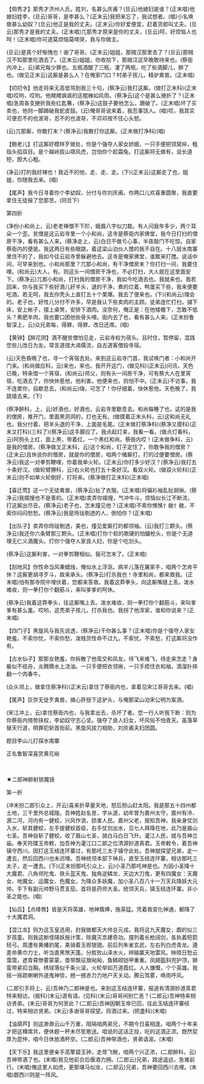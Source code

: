 <!-- { "loadSidebar": true } -->
【倘秀才】那秀才济州人氏，姓刘，名甚么庆甫？(旦云)他媳妇是谁？(正末唱)他媳妇姓李，(旦云)哥哥，是李甚么？(正末云)我把来忘了，我试想者。(唱)小名唤做甚么幼奴？(旦云)他正是我的丈夫。(正末云)你好爱便宜，赶着货郎叫丈夫。(旦云)那秀才是我的丈夫。(正末唱)兀那秀才原来是你的丈夫，(旦云)阿，好烦恼人也呵！(正末唱)你可道莫烦恼莫啼哭，我与你做主。

(旦云)是真个好惭愧也！谢了哥哥。(正末云)姐姐，那贼汉那里去了？(旦云)那贼汉不知那里吃酒去了。(正末云)姐姐，你收拾下，那贼汉这早晚敢待来也。(蔡衙内冲上，云)弟兄每少罪也。五瓶酒酸了三瓶，瀽了两瓶，吃了些酒脚儿，醉了也。(做见正末云)这厮是甚么人？在俺家门口？村弟子孩儿，精驴禽兽。(正末唱)

【叨叨令】他走将来无高低骂到我三十句，(蔡净云)我打这厮。(做打正末科)(正末唱)哎哟，哎哟。他飕飕飒飒的这棍棒如风雨。(蔡净云)这个是甚么撧折了？(正末唱)急周各支撧折我些红匙箸，(蔡净云)这鼓子要他怎么，跚破了。(正末唱)坏了买卖也，他则一脚踢破我蛇皮鼓。(云)俺哥哥说来着，我忍事饶人。(唱)哎，我其实可便忍不的也波哥，忍不的也波哥，不邓邓按不住心头怒。

(云)兀那厮，你敢打末？(蔡净云)我敢打你这厮。(正末做打净科)(唱)

【鲍老儿】打这厮好模样歹做处，你是个强夺人家女娇娥，一只手便把领窝捽，粗指头掐双目。是个越岭拔山啸风虎，岂怕你个趁霜兔。打这厮将无做有，说长道短，胆大心粗。

(净云)打的我好辣也！我近不的他，走、走、走。(下)(正末云)这厮走了也，姐姐，你随我去来。(唱)

【尾声】我今日寻着你个李幼奴，分付与你刘庆甫。你两口儿欢喜重圆聚，我直要拿住无徒报了您那苦。(同旦下)

第四折

(净扮小和尚上，云)老老禅僧不下阶，蛾眉八字似刀裁。有人问我年多少，两个耳朵一个歪。贫僧是这云岩寺里一个小和尚，这寺是蔡衙内家佛堂，我今日打扫的僧房干净，看有甚么人来。(蔡净走上，云)白日不做亏心事，半夜敲门不吃惊。自家蔡衙内的便是。我这两日有些眼跳，着这梁山泊伙人搅的我不自在。十八层水南寨里住不的了，我如今往云岩寺里躲避他去。这寺是俺家佛堂，谁敢来打搅。说话中间，可早来到也。小和尚那里？兀那小和尚，有干净僧房末？你打扫一间，我要住哩。(和尚云)大人，有。则这头一间僧房干净也，不必打扫，大人就在这里面安下。(蔡净云)兀那小和尚，打扫我的僧房干净，我如今吃酒去也。我就来也。我若回来，你与我买下些好酒儿好羊头，退的干净，煮的烂着，鸭蛋买下些，我来便要吃酒。若无呵，我去你秃头上直打五十个栗爆。我去了便来也。(下)(和尚云)理会的。老子也，好性儿分付不许多，早是我认下些卖肉的主顾。徒弟连忙打扫，铺下床，安上帐子，摆上桌凳，安排下酒肉。没奈何，俺正是：在他矮檐下，怎敢不低头？煮肥羊肉，我也要口困他些骨头哩。衙内去了也，看有甚么人来。(正末扮鲁智深上，云)众兄弟每，得罪，得罪，改日还席。(唱)

【黄钟】【醉花阴】酒不醒贫僧怕见走，云岩寺权为宿头。且时住，暂停留，混践您些儿改日为友。常言道措大谒儒流，自古道客僧投寺宿。

(云)天色昏晚了也，寻一个宵宿去处。来到这云岩寺门首，我试唤门者：小和尚开门来。(和尚做应科，云)来也，来也。我开开这门，(做见科)(正末云)问讯，天色已晚，特来借一个宵宿，(和尚云)师父，则有头一间房干净，可有蔡大人在里宵宿，吃酒去了，你快休惹他，他利害。他便来也，则怕不中。(正末云)不访事，我不连累你，自歇息去，(和尚云)嗨，可怎了！你仔细着，快休惹他。天色晚了，我跳墙去来。(下)

(蔡净醉科，上，云)好酒也，好酒也，云岩寺里歇息去。和尚每睡了也，这的是我的僧房，推开门，里面黑洞洞的，灯也无有。(做摸着正末头科，云)这和尚无礼也。我分付着，把羊头退的干净，上面是毛尾。(正末做打蔡净科)(蔡净又摸科)(正末又打科)(三科了)(蔡净云)这手脚应了。我点起灯来，我看一看。(做点灯看科，云)阿狗头上红，面上黑，带着红，一个黑红和尚。蔡衙内哎！(正末做争科，云)是我的僧房。(蔡净做叉正末科，云)这个和尚，钉子定住了，你敢争我的僧房？(正末云)且休说你的僧房，就是你的僧房，咱两个赌厮打，打的过便要僧房。(蔡净云)我这一对拳剪鞭哩，你着我单火轮。(正末云)你打多少好汉？(蔡净云)我打五十条好汉。(做轮臂膊科，云)右火轮也打五十条好汉。看双火轮。(做双火轮科)(正末云)则不如单火轮倒好，打将来。(蔡净做打正末科)(正末唱)

【喜迁莺】这一个无徒禽兽，(蔡净云)扯了衣服。(正末唱)将偏衫袖乱扯胡揪。(蔡净云)我搊搜也不是善的。(正末唱)卖弄你搊搜，气冲牛斗，烦恼似长江不断流，打这厮出尽丑。(蔡净云)老子也，怎末撞见他？(正末唱)不索你憔憔忄敝忄敝，不索你闷闷愁愁。(蔡净云)我是玲珑剔透的人，倒怕你？(正末唱)

【出队子】卖弄你玲珑剔透，美也，撞见爱厮打的都领袖。(云)我打三颗头。(蔡净云)我还你六条臂那三颗头。(正末唱)打你个软的欺硬的怕鑞枪头，你是个无道理无仁义酒魔头。打你个强夺人家良人妇，你是个吃剑头。

(蔡净云)这厮利害，一对拳剪鞭相似。我可怎末了。(正末唱)

【刮地风】你性命当风秉蜡烛，俺似水上浮沤。病羊儿落在屠家手，咱两个怎肯平休？这厮更胡寻歹斗，故来承头。(蔡净云)打杀我也！寺里和尚，都来救我。(正末唱)怕有那寺院中埋伏着，您都来答救。我着这莽拳头，向这厮嘴缝上丢。泼水难收，则一拳打你个翻筋斗，来叫爹爹的呵休。

(蔡净云)我着这莽拳头，往这厮嘴上丢。泼水难收，则一拳打你个翻筋斗，来叫爹爹有甚么羞。哎哟，这秃弟子孩儿，打杀我也。我拐了他浑家，谁和你说来？(正末唱)

【四门子】黑旋风与我先说透，(蔡净云)干你甚么事？(正末唱)你是个强夺人家女艳羞。不索你忧，不索你愁，泼贱货性命不过九。不索忧，不索愁，打这厮将没作有。

【古水仙子】那那女艳羞，你拆散了他鸾交和凤友。待飞来难飞，待走来怎走？身躯似不缆舟，炎腾腾水上浇油。一只手便把衣领揪，一只手捂住衣和袖，滴溜扑摔翻一个肉春牛。

(众头领上，做拿住蔡净科)(正末云)拿住了蔡衙内也，拿着见宋江哥哥去来。(唱)

【尾声】叵奈无徒歹禽兽，摘心肝扭下这驴头，与俺那梁山泊宋公明为案酒。

(宋江冲上，云)拿住蔡衙内也，与我拿出去，杀坏了者。您一行人听我下断：则为你蔡衙内倚势挟权，李幼奴守志心坚。强夺了良人妇女，坏风俗不怕青天。虽落草替天行道，明罪犯斩首街前。黑旋风拔刀相助，刘庆甫夫妇团圆。

题目李山儿打探水南寨

正名鲁智深喜赏黄花峪

　
　

★二郎神醉射锁魔镜

第一折

(冲末扮二郎引众上，开云)喜来折草量天地，怒后担山赶太阳。我是那五十四州都土地，三千里外总城隍。吾神姓赵名昱，字从道，幼年曾为嘉州太守。嘉州有冷、源二河，河内有一健蛟，兴风作浪，损害人民。嘉州父老，报知吾神。我亲身仗剑入水，斩其健蛟，左手提健蛟首级，右手仗剑出水，见七人拜降在地，此乃是眉山七圣。吾神自斩了健蛟，收了眉山七圣，骑白马白日飞升。灌江人民，就与吾神立庙。奉天符牒玉帝敕，加吾神为灌江口二郎之位清源妙道真君。玉帝敕令，着吾神镇守西川。因打这玉结连环寨过，有那吒三太子镇守此处。吾神就探望兄弟，走一遭去，然后回西川也未迟哩。吾神统领本部下神兵，直至玉结连环寨，相访那吒三太子，走一遭去。(下)(正末扮那吒引众上，云)小圣乃那吒神是也。为因小圣降十大魔君、八角师陀鬼、铁头蓝天鬼、独角逆鳞龙、天边大刀鬼，更有四魔女：天魔女、地魔女、运魔女、色魔女。为降众多妖魔，加小圣八百八十一万天兵降妖大元帅。手下有副元帅野马贯支茄，首将是药师大圣。统领天兵，镇玉结连环寨。非小圣之能也。(唱)

【仙吕】【点绛唇】皆是天将英雄，地神簇捧，施英猛。凭着我变化神通，都降了十大魔君洞。

【混江龙】则为这玉皇选用，封我做都天大帅总元戎。我将这九天魔女，觑的似三岁孩童。则我这断怪降妖施计策，除魔灭祟建奇功。摆列着长枪阔剑，各执着短箭轻弓。周遭有黄幡豹尾，乘骑着玉辔银骢。前后列朱雀玄武，左右列白虎青龙。遵差命黄巾力士，听当直黑煞天蓬。分胜败山泽水火，辨输赢天地雷风。映晓日愁云霭霭，遮青霄惨雾蒙蒙，兽带飘征旗飐飐，鱼鳞砌铠甲重重。凤翅盔斜兜护顶，狮蛮带紧扣当胸。绣球落似千条火滚，火轮举如万道霞红。人人慷慨，个个英雄。我摇一摇疏喇喇外道鬼神惊，撼一撼赤力力地户天关动。腾云驾雾，唤雨呼风。

(二郎引手将上，云)吾神乃二郎神是也。来到这玉结连环寨，报道有清源妙道真君特来相访。(报科)(末云)道有请。(见科)(末云)哥哥间别亡恙？(二郎云)吾神特来相访贤弟。(末云)哥哥为何至此？(二郎云)吾神因朝玉帝已回，往此玉结连环寨经过，特来相访贤弟。(末云)多谢哥哥探望。将酒过来。(把盏科)(末唱)

【油葫芦】则这渺渺云山千万重，阻隔咱两弟兄，不期今日喜相逢。咱两个十年来才把这樽席共，便休题一杯未尽笙歌送。咱说的这话正投，吃的这酒正浓。既然契厚为昆仲，咱今日休放酒杯空。(二郎云)吾神带酒也，贤弟请波。(末唱)

【天下乐】我这里便亲手高擎碧玉钟，走斝飞觥，咱两个兴正浓，(二郎醉科，云)吾神带酒了也。(末唱)我见他前合后偃酒力拥。(二郎云)兄弟，路途遥远，急难前行。(末唱)俺这里人如虎，更那堪马似龙，(二郎云)兄弟，吾神要回西川去哩。(末唱)觑西川则是一阵风。

